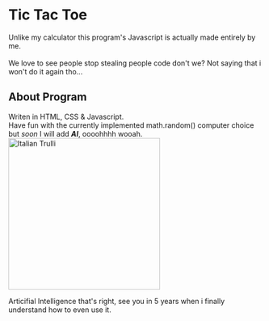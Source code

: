 # Tic Tac Toe

Unlike my calculator this program's Javascript is actually made entirely by me.
<br>
<br>
We love to see people stop stealing people code don't we? Not saying that i won't do it again tho...

## About Program
Writen in HTML, CSS & Javascript.
<br>
Have fun with the currently implemented math.random() computer choice but <i>soon</i> I will add <b><i>AI</i></b>, oooohhhh wooah.
<br>
<img width= "300px" src="https://i.kym-cdn.com/entries/icons/original/000/027/475/Screen_Shot_2018-10-25_at_11.02.15_AM.png" alt="Italian Trulli">

Articifial Intelligence that's right, see you in 5 years when i finally understand how to even use it.
